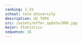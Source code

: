 ```yaml
---
ranking: 1-15
school: Yale University
description: US TOP4
src: /assets/offer_update/096.jpg
major: Statistics
sequence: 16
---
```

